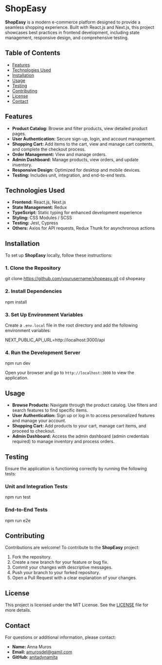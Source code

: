 
# ShopEasy

**ShopEasy** is a modern e-commerce platform designed to provide a seamless shopping experience. Built with React.js and Next.js, this project showcases best practices in frontend development, including state management, responsive design, and comprehensive testing.

## Table of Contents

- [Features](#features)
- [Technologies Used](#technologies-used)
- [Installation](#installation)
- [Usage](#usage)
- [Testing](#testing)
- [Contributing](#contributing)
- [License](#license)
- [Contact](#contact)

## Features

- **Product Catalog:** Browse and filter products, view detailed product pages.
- **User Authentication:** Secure sign-up, login, and account management.
- **Shopping Cart:** Add items to the cart, view and manage cart contents, and complete the checkout process.
- **Order Management:** View and manage orders.
- **Admin Dashboard:** Manage products, view orders, and update inventory.
- **Responsive Design:** Optimized for desktop and mobile devices.
- **Testing:** Includes unit, integration, and end-to-end tests.

## Technologies Used

- **Frontend:** React.js, Next.js
- **State Management:** Redux
- **TypeScript:** Static typing for enhanced development experience
- **Styling:** CSS Modules / SCSS
- **Testing:** Jest, Cypress
- **Others:** Axios for API requests, Redux Thunk for asynchronous actions

## Installation

To set up **ShopEasy** locally, follow these instructions:

### 1. Clone the Repository


git clone https://github.com/yourusername/shopeasy.git
cd shopeasy


### 2. Install Dependencies


npm install


### 3. Set Up Environment Variables

Create a `.env.local` file in the root directory and add the following environment variables:


NEXT_PUBLIC_API_URL=http://localhost:3000/api


### 4. Run the Development Server


npm run dev


Open your browser and go to `http://localhost:3000` to view the application.

## Usage

- **Browse Products:** Navigate through the product catalog. Use filters and search features to find specific items.
- **User Authentication:** Sign up or log in to access personalized features and manage your account.
- **Shopping Cart:** Add products to your cart, manage cart items, and proceed to checkout.
- **Admin Dashboard:** Access the admin dashboard (admin credentials required) to manage inventory and process orders.

## Testing

Ensure the application is functioning correctly by running the following tests:

### Unit and Integration Tests


npm run test


### End-to-End Tests


npm run e2e


## Contributing

Contributions are welcome! To contribute to the **ShopEasy** project:

1. Fork the repository.
2. Create a new branch for your feature or bug fix.
3. Commit your changes with descriptive messages.
4. Push your branch to your forked repository.
5. Open a Pull Request with a clear explanation of your changes.

## License

This project is licensed under the MIT License. See the [LICENSE](LICENSE) file for more details.

## Contact

For questions or additional information, please contact:

- **Name:** Anna Muros
- **Email:** amurosdel@gamil.com
- **GitHub:** [anitadynamita](https://github.com/anitadynamita/ShopEasy)

